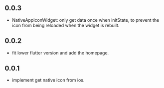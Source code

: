 ## 0.0.3

* NativeAppIconWidget: only get data once when initState, to prevent the icon from being reloaded when the widget is rebuilt.

## 0.0.2

* fit lower flutter version and add the homepage.

## 0.0.1

* implement get native icon from ios.
